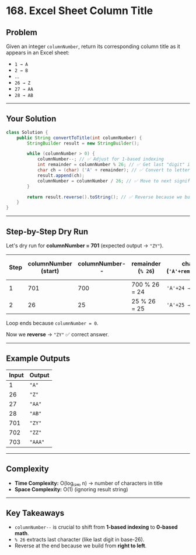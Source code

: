# 168. Excel Sheet Column Title

## Problem

Given an integer `columnNumber`, return its corresponding column title as it appears in an Excel sheet:

* `1 → A`
* `2 → B`
* …
* `26 → Z`
* `27 → AA`
* `28 → AB`

---

## Your Solution

```java
class Solution {
    public String convertToTitle(int columnNumber) {
        StringBuilder result = new StringBuilder();

        while (columnNumber > 0) {
            columnNumber--; // ✅ Adjust for 1-based indexing
            int remainder = columnNumber % 26; // ✅ Get last "digit" in base-26
            char ch = (char) ('A' + remainder); // ✅ Convert to letter
            result.append(ch);
            columnNumber = columnNumber / 26; // ✅ Move to next significant "digit"
        }

        return result.reverse().toString(); // ✅ Reverse because we built it backwards
    }
}
```

---

## Step-by-Step Dry Run

Let's dry run for **columnNumber = 701** (expected output → `"ZY"`).

| Step | columnNumber (start) | columnNumber-- | remainder (`% 26`) | char (`'A'+remainder`) | result (before reverse) | columnNumber after `/= 26` |
| ---- | -------------------- | -------------- | ------------------ | ---------------------- | ----------------------- | -------------------------- |
| 1    | 701                  | 700            | 700 % 26 = 24      | `'A'+24 → 'Y'`         | `"Y"`                   | 700 / 26 = 26              |
| 2    | 26                   | 25             | 25 % 26 = 25       | `'A'+25 → 'Z'`         | `"YZ"`                  | 25 / 26 = 0                |

Loop ends because `columnNumber = 0`.

Now we **reverse** → `"ZY"` ✅ correct answer.

---

## Example Outputs

| Input | Output  |
| ----- | ------- |
| 1     | `"A"`   |
| 26    | `"Z"`   |
| 27    | `"AA"`  |
| 28    | `"AB"`  |
| 701   | `"ZY"`  |
| 702   | `"ZZ"`  |
| 703   | `"AAA"` |

---

## Complexity

* **Time Complexity:** O(log₍₂₆₎ n) → number of characters in title
* **Space Complexity:** O(1) (ignoring result string)

---

## Key Takeaways

* `columnNumber--` is crucial to shift from **1-based indexing** to **0-based math**.
* `% 26` extracts last character (like last digit in base-26).
* Reverse at the end because we build from **right to left**.


